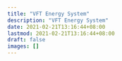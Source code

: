 ```yaml
---
title: "VFT Energy System"
description: "VFT Energy System"
date: 2021-02-21T13:16:44+08:00
lastmod: 2021-02-21T13:16:44+08:00
draft: false
images: []
---
```

